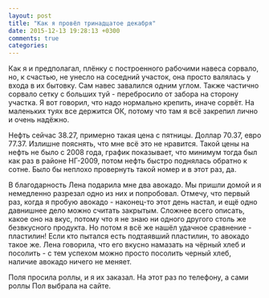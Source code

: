 ```yaml
---
layout: post
title: "Как я провёл тринадцатое декабря"
date: 2015-12-13 19:28:13 +0300
comments: true
categories: 
---
```

Как я и предполагал, плёнку с построенного рабочими навеса сорвало, но, к счастью, не унесло на соседний участок, она просто валялась у входа в их бытовку. Сам навес завалился одним углом. Также частично сорвало сетку с больших туй - перебросило от забора на сторону участка. Я вот говорил, что надо нормально крепить, иначе сорвёт. На маленьких туях все держится ОК, потому что там я всё закрепил лично и очень надёжно.

Нефть сейчас 38.27, примерно такая цена с пятницы. Доллар 70.37, евро 77.37. Излишне пояснять, что мне всё это не нравится. Такой цены на нефть не было с 2008 года, график показывает, что минимум тогда был как раз в районе НГ-2009, потом нефть быстро поднялась обратно к сотне. Было бы неплохо провернуть такой номер и в этот раз, да.

В благодарность Лена подарила мне два авокадо. Мы пришли домой и я немедленно разрезал одно из них и попробовал. Отмечу, что первый раз, когда я пробую авокадо - наконец-то этот день настал, и ещё одно давнишнее дело можно считать закрытым. Сложнее всего описать, какое оно на вкус, потому что я не знаю ни одного другого столь же безвкусного продукта. Но потом я всё же нашёл удачное сравнение - пластилин! Если кто пытался есть подтаявший пластилин, то авокадо такое же. Лена говорила, что его вкусно намазать на чёрный хлеб и посолить - с тем успехом можно просто посолить черный хлеб, наличие авокадо ничего не меняет.

Поля просила роллы, и я их заказал. На этот раз по телефону, а сами роллы Пол выбрала на сайте.